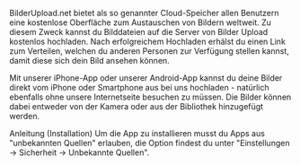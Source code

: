 BilderUpload.net bietet als so genannter Cloud-Speicher allen Benutzern eine kostenlose Oberfläche zum Austauschen von Bildern weltweit. Zu diesem Zweck kannst du Bilddateien auf die Server von Bilder Upload kostenlos hochladen. Nach erfolgreichem Hochladen erhälst du einen Link zum Verteilen, welchen du anderen Personen zur Verfügung stellen kannst, damit diese sich dein Bild ansehen können.


Mit unserer iPhone-App oder unserer Android-App kannst du deine Bilder direkt vom iPhone oder Smartphone aus bei uns hochladen - natürlich ebenfalls ohne unsere Internetseite besuchen zu müssen. Die Bilder können dabei entweder von der Kamera oder aus der Bibliothek hinzugefügt werden.


Anleitung (Installation) 
Um die App zu installieren musst du Apps aus "unbekannten Quellen" erlauben, die Option findest du unter "Einstellungen -> Sicherheit -> Unbekannte Quellen".
